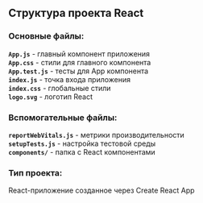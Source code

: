 ## Структура проекта React

### Основные файлы:

**`App.js`** - главный компонент приложения  
**`App.css`** - стили для главного компонента  
**`App.test.js`** - тесты для App компонента  
**`index.js`** - точка входа приложения  
**`index.css`** - глобальные стили  
**`logo.svg`** - логотип React  

### Вспомогательные файлы:

**`reportWebVitals.js`** - метрики производительности  
**`setupTests.js`** - настройка тестовой среды  
**`components/`** - папка с React компонентами  

### Тип проекта:
React-приложение созданное через Create React App
